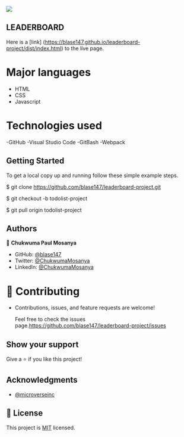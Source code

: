 ![](https://img.shields.io/badge/Microverse-blueviolet)

## LEADERBOARD
Here is a [link] (https://blase147.github.io/leaderboard-project/dist/index.html) to the live page.

# Major languages 
- HTML 
- CSS
- Javascript

# Technologies used 
-GitHub 
-Visual Studio Code 
-GitBash
-Webpack

## Getting Started

To get a local copy up and running follow these simple example steps.

$ git clone https://github.com/blase147/leaderboard-project.git

$ git checkout -b todolist-project

$ git pull origin todolist-project


## Authors

👤 **Chukwuma Paul Mosanya**
- GitHub: [@blase147](https://github.com/blase147)
- Twitter: [@ChukwumaMosanya](https://twitter.com/ChukwumaMosanya)
- LinkedIn: [@ChukwumaMosanya](https://www.linkedin.com/in/chukwuma-mosanya-34645388)


# 🤝 Contributing

- Contributions, issues, and feature requests are welcome!

  Feel free to check the issues page.https://github.com/blase147/leaderboard-project/issues

## Show your support

Give a ⭐️ if you like this project!

## Acknowledgments

- [@microverseinc](https://github.com/microverseinc) 



## 📝 License

This project is [MIT](./MIT.md) licensed.
